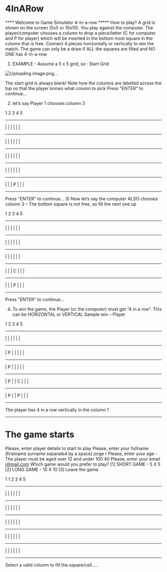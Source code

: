 # 4InARow
**** Welcome to Game Simulator 4-in-a-row *****
How to play? A grid is shown on the screen (5x5 or 10x10). You play 
against the computer. The player/computer chooses a column to drop a
piece/letter (C for computer and P for player) which will be inserted in
the bottom most square in the column that is free. Connect 4 pieces
horizontally or vertically to win the match. The game can only be a draw 
if ALL the squares are filled and NO ONE has 4-in-a-row

1) EXAMPLE - Assume a 5 x 5 grid, so :
Start Grid

![Uploading image.png…]()

The start grid is always blank! Note how the columns are labelled across
the top so that the player knows what column to pick
Press "ENTER" to continue...

2) let’s say Player 1 chooses column 3

  1    2    3    4    5  
 ---  ---  ---  ---  --- 
|    |    |    |    |    |
 ---  ---  ---  ---  --- 
|    |    |    |    |    |
 ---  ---  ---  ---  --- 
|    |    |    |    |    |
 ---  ---  ---  ---  --- 
|    |    |    |    |    |
 ---  ---  ---  ---  --- 
|    |    | P  |    |    |
 ---  ---  ---  ---  --- 

Press "ENTER" to continue...
3) Now let’s say the computer ALSO chooses column 3 – The bottom square is
not free, so fill the next one up

  1    2    3    4    5  
 ---  ---  ---  ---  --- 
|    |    |    |    |    |
 ---  ---  ---  ---  --- 
|    |    |    |    |    |
 ---  ---  ---  ---  --- 
|    |    |    |    |    |
 ---  ---  ---  ---  --- 
|    |    | C  |    |    |
 ---  ---  ---  ---  --- 
|    |    | P  |    |    |
 ---  ---  ---  ---  --- 

Press "ENTER" to continue...

4) To win the game, the Player (or the computer) must get “4 in a row”.
This can be HORIZONTAL or VERTICAL
Sample win – Player

  1    2    3    4    5  
 ---  ---  ---  ---  --- 
|    |    |    |    |    |
 ---  ---  ---  ---  --- 
| P  |    |    |    |    |
 ---  ---  ---  ---  --- 
| P  |    |    |    |    |
 ---  ---  ---  ---  --- 
| P  |    | C  |    |    |
 ---  ---  ---  ---  --- 
| P  |    | P  |    |    |
 ---  ---  ---  ---  --- 

The player has 4 in a row vertically in the column 1

--------------------------------------------------------------------------
# The game starts
Please, enter player details to start to play
Please, enter your fullname (firstname surname separated by a space)
jorge r
Please, enter your age - The player must be aged over 12 and under 100
40
Please, enter your email
j@mail.com
Which game would you prefer to play?
[1] SHORT GAME - 5 X 5
[2] LONG GAME - 10 X 10
[3] Leave the game

1
  1    2    3    4    5  
 ---  ---  ---  ---  --- 
|    |    |    |    |    |
 ---  ---  ---  ---  --- 
|    |    |    |    |    |
 ---  ---  ---  ---  --- 
|    |    |    |    |    |
 ---  ---  ---  ---  --- 
|    |    |    |    |    |
 ---  ---  ---  ---  --- 
|    |    |    |    |    |
 ---  ---  ---  ---  --- 

Select a valid column to fill the square/cell.....


